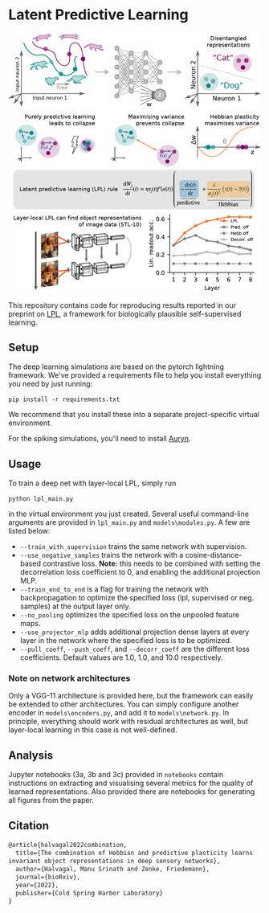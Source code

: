 # Latent Predictive Learning

![Alt text](summary_figure.png "LPL")

This repository contains code for reproducing results reported in our preprint on [LPL](https://www.biorxiv.org/content/10.1101/2022.03.17.484712v1), a framework for biologically plausible self-supervised learning.

## Setup

The deep learning simulations are based on the pytorch lightning framework. We've provided a requirements file to help you install everything you need by just running:
```
pip install -r requirements.txt
```

We recommend that you install these into a separate project-specific virtual environment.

For the spiking simulations, you'll need to install [Auryn](https://www.fzenke.net/auryn/doku.php).

## Usage

To train a deep net with layer-local LPL, simply run

```
python lpl_main.py
```

in the virtual environment you just created. Several useful command-line arguments are provided in `lpl_main.py` and `models\modules.py`. A few are listed below:
- `--train_with_supervision` trains the same network with supervision.
- `--use_negative_samples` trains the network with a cosine-distance-based contrastive loss. 
**Note:** this needs to be combined with setting the decorrelation loss coefficient to 0, and enabling the additional projection MLP.
- `--train_end_to_end` is a flag for training the network with backpropagation to optimize the specified loss (lpl, supervised or neg. samples) at the output layer only.
- `--no_pooling` optimizes the specified loss on the unpooled feature maps.
- `--use_projector_mlp` adds additional projection dense layers at every layer in the network where the specified loss is to be optimized.
- `--pull_coeff`, `--push_coeff`, and `--decorr_coeff` are the different loss coefficients. Default values are 1.0, 1.0, and 10.0 respectively.

### Note on network architectures
Only a VGG-11 architecture is provided here, but the framework can easily be extended to other architectures. You can simply configure another encoder in `models\encoders.py`, and add it to `models\network.py`. In principle, everything should work with residual architectures as well, but layer-local learning in this case is not well-defined. 

## Analysis

Jupyter notebooks (3a, 3b and 3c) provided in `notebooks` contain instructions on extracting and visualising several metrics for the quality of learned representations. Also provided there are notebooks for generating all figures from the paper.

## Citation

```
@article{halvagal2022combination,
  title={The combination of Hebbian and predictive plasticity learns invariant object representations in deep sensory networks},
  author={Halvagal, Manu Srinath and Zenke, Friedemann},
  journal={bioRxiv},
  year={2022},
  publisher={Cold Spring Harbor Laboratory}
}
```